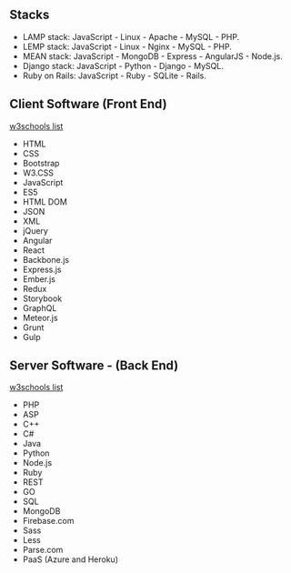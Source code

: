 
## Stacks
* LAMP stack: JavaScript - Linux - Apache - MySQL - PHP.
* LEMP stack: JavaScript - Linux - Nginx - MySQL - PHP.
* MEAN stack: JavaScript - MongoDB - Express - AngularJS - Node.js.
* Django stack: JavaScript - Python - Django - MySQL.
* Ruby on Rails: JavaScript - Ruby - SQLite - Rails.


## Client Software (Front End)
[w3schools list](https://www.w3schools.com/whatis/whatis_fullstack.asp)

* HTML
* CSS
* Bootstrap
* W3.CSS
* JavaScript
* ES5
* HTML DOM
* JSON
* XML
* jQuery
* Angular
* React
* Backbone.js
* Express.js
* Ember.js
* Redux
* Storybook
* GraphQL
* Meteor.js
* Grunt
* Gulp

## Server Software - (Back End)
[w3schools list](https://www.w3schools.com/whatis/whatis_fullstack.asp)

* PHP
* ASP
* C++
* C#
* Java
* Python
* Node.js
* Ruby
* REST
* GO
* SQL
* MongoDB
* Firebase.com
* Sass
* Less
* Parse.com
* PaaS (Azure and Heroku)
